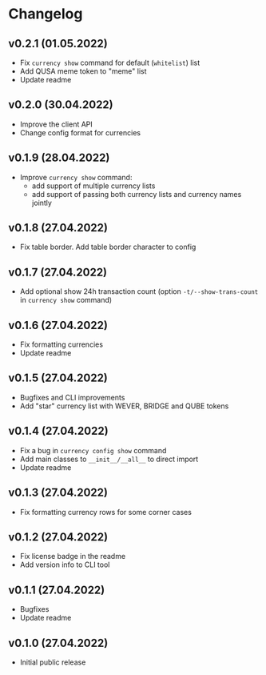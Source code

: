 # Changelog

## v0.2.1 (01.05.2022)

- Fix `currency show` command for default (`whitelist`) list
- Add QUSA meme token to "meme" list
- Update readme

## v0.2.0 (30.04.2022)

- Improve the client API
- Change config format for currencies

## v0.1.9 (28.04.2022)

- Improve `currency show` command:
  * add support of multiple currency lists
  * add support of passing both currency lists and currency names jointly

## v0.1.8 (27.04.2022)

- Fix table border. Add table border character to config

## v0.1.7 (27.04.2022)

- Add optional show 24h transaction count (option `-t/--show-trans-count` in `currency show` command)

## v0.1.6 (27.04.2022)

- Fix formatting currencies
- Update readme

## v0.1.5 (27.04.2022)

- Bugfixes and CLI improvements
- Add "star" currency list with WEVER, BRIDGE and QUBE tokens

## v0.1.4 (27.04.2022)

- Fix a bug in `currency config show` command
- Add main classes to `__init__/__all__` to direct import
- Update readme

## v0.1.3 (27.04.2022)

- Fix formatting currency rows for some corner cases

## v0.1.2 (27.04.2022)

- Fix license badge in the readme
- Add version info to CLI tool

## v0.1.1 (27.04.2022)

- Bugfixes
- Update readme

## v0.1.0 (27.04.2022)

- Initial public release
